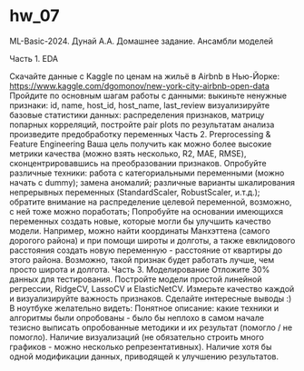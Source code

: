 # hw_07

ML-Basic-2024. Дунай А.А.
Домашнее задание. Ансамбли моделей

Часть 1. EDA

Скачайте данные с Kaggle по ценам на жильё в Airbnb в Нью-Йорке:
https://www.kaggle.com/dgomonov/new-york-city-airbnb-open-data
Пройдите по основным шагам работы с данными:
выкиньте ненужные признаки: id, name, host_id, host_name, last_review
визуализируйте базовые статистики данных: распределения признаков, матрицу попарных корреляций, постройте pair plots
по результатам анализа произведите предобработку переменных
Часть 2. Preprocessing & Feature Engineering
Ваша цель получить как можно более высокие метрики качества (можно взять несколько, R2, MAE, RMSE), сконцентрировавшись на преобразовании признаков.
Опробуйте различные техники:
работа с категориальными переменными (можно начать с dummy);
замена аномалий;
различные варианты шкалирования непрерывных переменных (StandardScaler, RobustScaler, и.т.д.);
обратите внимание на распределение целевой переменной, возможно, с ней тоже можно поработать;
Попробуйте на основании имеющихся переменных создать новые, которые могли бы улучшить качество модели. Например, можно найти координаты Манхэттена (самого дорогого района) и при помощи широты и долготы, а также евклидового расстояния создать новую переменную - расстояние от квартиры до этого района. Возможно, такой признак будет работать лучше, чем просто широта и долгота.
Часть 3. Моделирование
Отложите 30% данных для тестирования.
Постройте модели простой линейной регрессии, RidgeCV, LassoCV и ElasticNetCV.
Измерьте качество каждой и визуализируйте важность признаков.
Сделайте интересные выводы :)
В ноутбуке желательно видеть:
Понятное описание: какие техники и алгоритмы были опробованы - было бы неплохо в самом начале тезисно выписать опробованные методики и их результат (помогло / не помогло).
Наличие визуализаций (не обязательно строить много графиков - можно несколько репрезентативных).
Наличие хотя бы одной модификации данных, приводящей к улучшению результатов.
